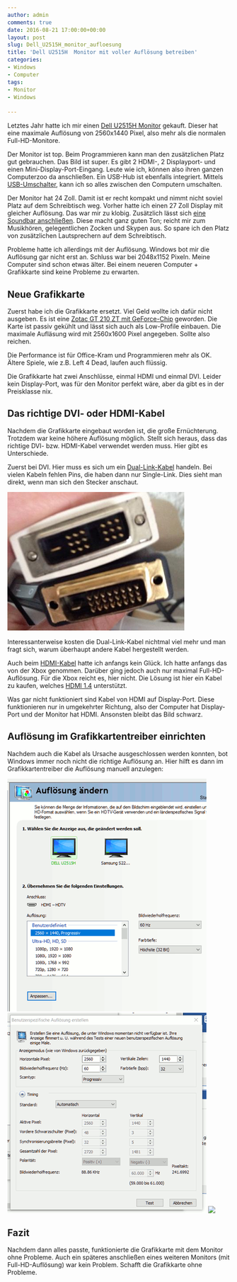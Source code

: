 ```yaml
---
author: admin
comments: true
date: 2016-08-21 17:00:00+00:00
layout: post
slug: Dell_U2515H_monitor_aufloesung
title: 'Dell U2515H  Monitor mit voller Auflösung betreiben'
categories:
- Windows
- Computer
tags:
- Monitor
- Windows

---
```


Letztes Jahr hatte ich mir einen [Dell U2515H Monitor](http://amzn.to/2aZ8K84) gekauft. Dieser hat eine maximale Auflösung von 2560x1440 Pixel, also mehr als die normalen Full-HD-Monitore. 

Der Monitor ist top. Beim Programmieren kann man den zusätzlichen Platz gut gebrauchen. Das Bild ist super. Es gibt 2 HDMI-, 2 Displayport- und einen Mini-Display-Port-Eingang. Leute wie ich, können also ihren ganzen Computerzoo da anschließen. Ein USB-Hub ist ebenfalls integriert. Mittels [USB-Umschalter](http://ekiwi-blog.de/?p=2511), kann ich so alles zwischen den Computern umschalten.

Der Monitor hat 24 Zoll. Damit ist er recht kompakt und nimmt nicht soviel Platz auf dem Schreibtisch weg. Vorher hatte ich einen 27 Zoll Display mit gleicher Auflösung. Das war mir zu klobig. Zusätzlich lässt sich [eine Soundbar anschließen](http://amzn.to/2b1VFuu). Diese macht ganz guten Ton; reicht mir zum Musikhören, gelegentlichen Zocken und Skypen aus. So spare ich den Platz von zusätzlichen Lautsprechern auf dem Schreibtisch.

Probleme hatte ich allerdings mit der Auflösung. Windows bot mir die Auflösung gar nicht erst an. Schluss war bei 2048x1152 Pixeln. Meine Computer sind schon etwas älter. Bei einem neueren Computer + Grafikkarte sind keine Probleme zu erwarten.

## Neue Grafikkarte

Zuerst habe ich die Grafikkarte ersetzt. Viel Geld wollte ich dafür nicht ausgeben. Es ist eine [Zotac GT 210 ZT mit GeForce-Chip](http://amzn.to/2bp59AH) geworden. Die Karte ist passiv gekühlt und lässt sich auch als Low-Profile einbauen. Die maximale Aufläsung wird mit 2560x1600 Pixel angegeben. Sollte also reichen.

Die Performance ist für Office-Kram und Programmieren mehr als OK. Ältere Spiele, wie z.B. Left 4 Dead, laufen auch flüssig.

Die Grafikkarte hat zwei Anschlüsse, einmal HDMI und einmal DVI. Leider kein Display-Port, was für den Monitor perfekt wäre, aber da gibt es in der Preisklasse nix.
 

## Das richtige DVI- oder HDMI-Kabel

Nachdem die Grafikkarte eingebaut worden ist, die große Ernüchterung. Trotzdem war keine höhere Auflösung  möglich. Stellt sich heraus, dass das richtige DVI- bzw. HDMI-Kabel verwendet werden muss. Hier gibt es Unterschiede. 

Zuerst bei DVI. Hier muss es sich um ein [Dual-Link-Kabel](http://amzn.to/2b1SyD2) handeln. Bei vielen Kabeln fehlen Pins, die haben dann nur Single-Link. Dies sieht man direkt, wenn man sich den Stecker anschaut. 

![](/assets/uploads/2016/8/dvi.jpg)

Interessanterweise kosten die Dual-Link-Kabel nichtmal viel mehr und man fragt sich, warum überhaupt andere Kabel hergestellt werden.

Auch beim [HDMI-Kabel](http://amzn.to/2bC4hWM) hatte ich anfangs kein Glück. Ich hatte anfangs das von der Xbox genommen. Darüber ging jedoch auch nur maximal Full-HD-Auflösung. Für die Xbox reicht es, hier nicht. Die Lösung ist hier ein Kabel zu kaufen, welches [HDMI 1.4](http://amzn.to/2bC4hWM) unterstützt.

Was gar nicht funktioniert sind Kabel von HDMI auf Display-Port. Diese funktionieren nur in umgekehrter Richtung, also der Computer hat Display-Port und der Monitor hat HDMI. Ansonsten bleibt das Bild schwarz.


## Auflösung im Grafikkartentreiber einrichten

Nachdem auch die Kabel als Ursache ausgeschlossen werden konnten, bot Windows immer noch nicht die richtige Auflösung an. Hier hilft es dann im Grafikkartentreiber die Auflösung manuell anzulegen:

![](/assets/uploads/2016/8/einstellung0.png)
![](/assets/uploads/2016/8/einstellung1.png)
![](/assets/uploads/2016/8/einstellung2.png)


## Fazit

Nachdem dann alles passte, funktionierte die Grafikkarte mit dem Monitor ohne Probleme. Auch ein späteres anschließen eines weiteren Monitors (mit Full-HD-Auflösung) war kein Problem. Schafft die Grafikkarte ohne Probleme.



